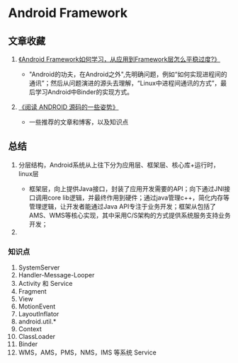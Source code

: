 # Android Framework

## 文章收藏
1. [《Android Framework如何学习，从应用到Framework层怎么平稳过度?》](http://www.jianshu.com/p/14daa5ffcc36)  
    * "Android的功夫，在Android之外",先明确问题，例如“如何实现进程间的通讯”；然后从问题演进的源头去理解，“Linux中进程间通讯的方式”，最后学习Android中Binder的实现方式。

2. [《阅读 ANDROID 源码的一些姿势》](http://kaedea.com/2016/02/09/android-about-source-code-how-to-read/)  
    * 一些推荐的文章和博客，以及知识点

## 总结
1. 分层结构，Android系统从上往下分为应用层、框架层、核心库+运行时，linux层  
    * 框架层，向上提供Java接口，封装了应用开发需要的API；向下通过JNI接口调用core lib逻辑，并最终作用到硬件；通过java管理c++，简化内存等管理逻辑，让开发者能通过Java API专注于业务开发；框架从包括了AMS、WMS等核心实现，其中采用C/S架构的方式提供系统服务支持业务开发；

2. 

### 知识点
1. SystemServer  
2. Handler-Message-Looper  
3. Activity 和 Service  
4. Fragment  
5. View  
6. MotionEvent  
7. LayoutInflator  
8. android.util.*  
9. Context  
10. ClassLoader  
11. Binder  
12. WMS，AMS，PMS，NMS，IMS 等系统 Service
